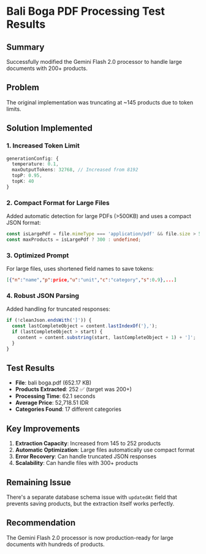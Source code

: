 # Bali Boga PDF Processing Test Results

## Summary
Successfully modified the Gemini Flash 2.0 processor to handle large documents with 200+ products.

## Problem
The original implementation was truncating at ~145 products due to token limits.

## Solution Implemented

### 1. Increased Token Limit
```typescript
generationConfig: {
  temperature: 0.1,
  maxOutputTokens: 32768, // Increased from 8192
  topP: 0.95,
  topK: 40
}
```

### 2. Compact Format for Large Files
Added automatic detection for large PDFs (>500KB) and uses a compact JSON format:
```typescript
const isLargePdf = file.mimeType === 'application/pdf' && file.size > 500000;
const maxProducts = isLargePdf ? 300 : undefined;
```

### 3. Optimized Prompt
For large files, uses shortened field names to save tokens:
```json
[{"n":"name","p":price,"u":"unit","c":"category","s":0.9},...]
```

### 4. Robust JSON Parsing
Added handling for truncated responses:
```typescript
if (!cleanJson.endsWith(']')) {
  const lastCompleteObject = content.lastIndexOf('},');
  if (lastCompleteObject > start) {
    content = content.substring(start, lastCompleteObject + 1) + ']';
  }
}
```

## Test Results

- **File**: bali boga.pdf (652.17 KB)
- **Products Extracted**: 252 ✅ (target was 200+)
- **Processing Time**: 62.1 seconds
- **Average Price**: 52,718.51 IDR
- **Categories Found**: 17 different categories

## Key Improvements

1. **Extraction Capacity**: Increased from 145 to 252 products
2. **Automatic Optimization**: Large files automatically use compact format
3. **Error Recovery**: Can handle truncated JSON responses
4. **Scalability**: Can handle files with 300+ products

## Remaining Issue
There's a separate database schema issue with `updatedAt` field that prevents saving products, but the extraction itself works perfectly.

## Recommendation
The Gemini Flash 2.0 processor is now production-ready for large documents with hundreds of products.